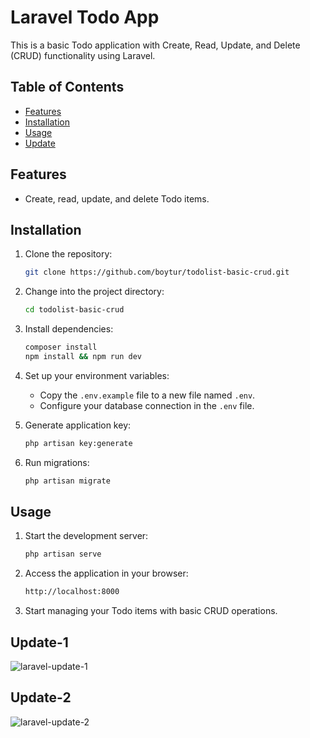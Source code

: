 # Laravel Todo App

This is a basic Todo application with Create, Read, Update, and Delete (CRUD) functionality using Laravel.

## Table of Contents
- [Features](#features)
- [Installation](#installation)
- [Usage](#usage)
- [Update](#update)

## Features

- Create, read, update, and delete Todo items.

## Installation

1. Clone the repository:

    ```bash
    git clone https://github.com/boytur/todolist-basic-crud.git
    ```

2. Change into the project directory:

    ```bash
    cd todolist-basic-crud
    ```

3. Install dependencies:

    ```bash
    composer install
    npm install && npm run dev
    ```

4. Set up your environment variables:

    - Copy the `.env.example` file to a new file named `.env`.
    - Configure your database connection in the `.env` file.

5. Generate application key:

    ```bash
    php artisan key:generate
    ```

6. Run migrations:

    ```bash
    php artisan migrate
    ```

## Usage

1. Start the development server:

    ```bash
    php artisan serve
    ```

2. Access the application in your browser:

    ```bash
    http://localhost:8000
    ```
    
3. Start managing your Todo items with basic CRUD operations.

## Update-1
![laravel-update-1](https://github.com/boytur/todolist-basic-crud/assets/104257779/a34bda53-d692-4de7-8e18-98d126eebcda)

## Update-2
![laravel-update-2](https://github.com/boytur/todolist-basic-crud/assets/104257779/adf2c458-d7a5-48fe-bc71-260f61ac2fe1)



